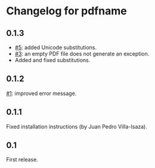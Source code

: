 Changelog for pdfname
=====================

0.1.3
-----

* [#5](https://github.com/asr/pdfname/issues/5): added Unicode
  substitutions.
* [#3](https://github.com/asr/pdfname/issues/3): an empty PDF file
does not generate an exception.
* Added and fixed substitutions.

0.1.2
-----

[#1](https://github.com/asr/pdfname/issues/1): improved error message.

0.1.1
-----

Fixed installation instructions (by Juan Pedro Villa-Isaza).

0.1
---

First release.
